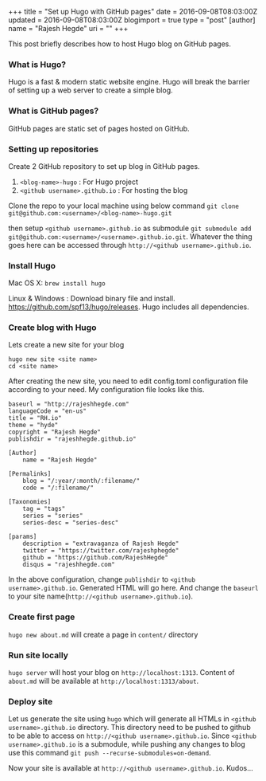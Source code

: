 +++
title = "Set up Hugo with GitHub pages"
date = 2016-09-08T08:03:00Z
updated = 2016-09-08T08:03:00Z
blogimport = true 
type = "post"
[author]
	name = "Rajesh Hegde"
	uri = ""
+++

This post briefly describes how to host Hugo blog on GitHub pages.

### What is Hugo?
Hugo is a fast &amp; modern static website engine. Hugo will break the barrier of setting up a web server to create a simple blog.

### What is GitHub pages?
GitHub pages are static set of pages hosted on GitHub.

### Setting up repositories
Create 2 GitHub repository to set up blog in GitHub pages.

1. `<blog-name>-hugo` : For Hugo project
2. `<github username>.github.io` : For hosting the blog

Clone the repo to your local machine using below command
`git clone git@github.com:<username>/<blog-name>-hugo.git`

then setup `<github username>.github.io` as submodule
`git submodule add git@github.com:<username>/<username>.github.io.git`. Whatever the thing goes here can be accessed through `http://<github username>.github.io`.


### Install Hugo
Mac OS X: `brew install hugo`

Linux &amp; Windows : Download binary file and install. https://github.com/spf13/hugo/releases. Hugo includes all dependencies.

### Create blog with Hugo
Lets create a new site for your blog
```
hugo new site <site name>
cd <site name>
```

After creating the new site, you need to edit config.toml configuration file according to your need. My configuration file looks like this.
```
baseurl = "http://rajeshhegde.com"
languageCode = "en-us"
title = "RH.io"
theme = "hyde"
copyright = "Rajesh Hegde"
publishdir = "rajeshhegde.github.io"

[Author]
	name = "Rajesh Hegde"

[Permalinks]
	blog = "/:year/:month/:filename/"
	code = "/:filename/"

[Taxonomies]
	tag = "tags"
	series = "series"
	series-desc = "series-desc"

[params]
	description = "extravaganza of Rajesh Hegde"
	twitter = "https://twitter.com/rajeshphegde"
	github = "https://github.com/RajeshHegde"
	disqus = "rajeshhegde.com"
```
In the above configuration, change `publishdir` to `<github username>.github.io`. Generated HTML will go here. And change the `baseurl` to your site name(`http://<github username>.github.io`).

### Create first page
`hugo new about.md` will create a page in `content/` directory

### Run site locally
`hugo server` will host your blog on `http://localhost:1313`. Content of `about.md` will be available at `http://localhost:1313/about`.

### Deploy site
Let us generate the site using `hugo` which will generate all HTMLs in `<github username>.github.io` directory. This directory need to be pushed to github to be able to access on `http://<github username>.github.io`. 
Since `<github username>.github.io` is a submodule, while pushing any changes to blog use this command `git push --recurse-submodules=on-demand`.

Now your site is available at `http://<github username>.github.io`. Kudos...